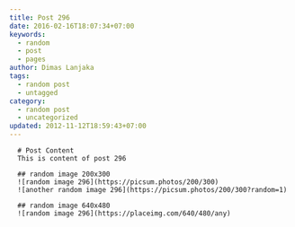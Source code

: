 ```yaml
---
title: Post 296
date: 2016-02-16T18:07:34+07:00
keywords:
  - random
  - post
  - pages
author: Dimas Lanjaka
tags:
  - random post
  - untagged
category:
  - random post
  - uncategorized
updated: 2012-11-12T18:59:43+07:00
---
```


      # Post Content
      This is content of post 296

      ## random image 200x300
      ![random image 296](https://picsum.photos/200/300)
      ![another random image 296](https://picsum.photos/200/300?random=1)

      ## random image 640x480
      ![random image 296](https://placeimg.com/640/480/any)
      